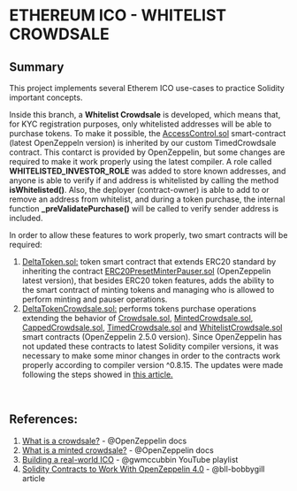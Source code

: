 # ETHEREUM ICO - WHITELIST CROWDSALE

## Summary

This project implements several Etherem ICO use-cases to practice Solidity important concepts.

Inside this branch, a **Whitelist Crowdsale** is developed, which means that, for KYC registration purposes, only whitelisted addresses will be able to purchase tokens. To make it possible, the [AccessControl.sol](https://github.com/OpenZeppelin/openzeppelin-contracts/blob/master/contracts/access/AccessControl.sol) smart-contract (latest OpenZeppeln version) is inherited by our custom TimedCrowdsale contract. This contarct is provided by OpenZeppelin, but some changes are required to make it work properly using the latest compiler. A role called **WHITELISTED_INVESTOR_ROLE** was added to store known addresses, and anyone is able to verify if and address is whitelisted by calling the method **isWhitelisted()**. Also, the deployer (contract-owner) is able to add to or remove an address from whitelist, and during a token purchase, the internal function **_preValidatePurchase()** will be called to verify sender address is included.

In order to allow these features to work properly, two smart contracts will be required:

1. [DeltaToken.sol:](./contracts/token/DeltaToken.sol) token smart contract that extends ERC20 standard by inheriting the contract [ERC20PresetMinterPauser.sol](https://github.com/OpenZeppelin/openzeppelin-contracts/blob/master/contracts/token/ERC20/presets/ERC20PresetMinterPauser.sol) (OpenZeppelin latest version), that besides ERC20 token features, adds the ability to the smart contract of minting tokens and managing who is allowed to perform minting and pauser operations.
2.  [DeltaTokenCrowdsale.sol:](./contracts//crowdsale/DeltaTokenCrowdsale.sol) performs tokens purchase operations extending the behavior of [Crowdsale.sol](https://github.com/OpenZeppelin/openzeppelin-contracts/blob/release-v2.5.0/contracts/crowdsale/Crowdsale.sol), [MintedCrowdsale.sol](https://github.com/OpenZeppelin/openzeppelin-contracts/blob/release-v2.5.0/contracts/crowdsale/emission/MintedCrowdsale.sol), [CappedCrowdsale.sol](./contracts/%40openzeppelin/crowdsale/CappedCrowdsale.sol), [TimedCrowdsale.sol](./contracts/@openzeppelin/crowdsale/TimedCrowdsale.sol) and [WhitelistCrowdsale.sol](./contracts/%40openzeppelin/crowdsale/WhitelistCrowdsale.sol) smart contracts (OpenZeppelin 2.5.0 version). Since OpenZeppelin has not updated these contracts to latest Solidity compiler versions, it was necessary to make some minor changes in order to the contracts work properly according to compiler version ^0.8.15. The updates were made following the steps showed in [this article.](https://www.bluelabellabs.com/blog/crowdsale-mintedcrowdsale-solidity-contracts-openzeppelin/)

<br/>

## References:

1. [What is a crowdsale?](https://docs.openzeppelin.com/contracts/2.x/crowdsales) - @OpenZeppelin docs 
2. [What is a minted crowdsale?](https://docs.openzeppelin.com/contracts/2.x/crowdsales#minted-crowdsale) - @OpenZeppelin docs
3. [Building a real-world ICO](https://www.youtube.com/playlist?list=PLS5SEs8ZftgULF-lbxy-is9x_7mTMHFIN) - @gwmccubbin YouTube playlist
4. [Solidity Contracts to Work With OpenZeppelin 4.0](https://www.bluelabellabs.com/blog/crowdsale-mintedcrowdsale-solidity-contracts-openzeppelin/) - @bll-bobbygill article
